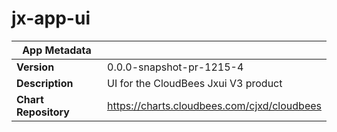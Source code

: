 # jx-app-ui

|App Metadata||
|---|---|
| **Version** | 0.0.0-snapshot-pr-1215-4 |
| **Description** | UI for the CloudBees Jxui V3 product |
| **Chart Repository** | https://charts.cloudbees.com/cjxd/cloudbees |
